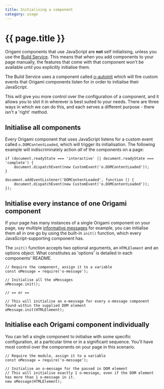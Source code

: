 ```yaml
---
title: Initialising a component
category: usage
---
```


# {{ page.title }}

Origami components that use JavaScript are **not** self initialising, unless you use the [Build Service](https://www.ft.com/__origami/service/build/v2/). This means that when you add components to your page manually, the features that come with that component won't be available until you explicitly initialise them.

<aside>The Build Service uses a component called <a href="https://registry.origami.ft.com/components/o-autoinit">o-autoinit</a> which will fire custom events that Origami components listen for in order to initialise their JavaScript.</aside>

This will give you more control over the configuration of a component, and it allows you to slot it in wherever is best suited to your needs. There are three ways in which we can do this, and each serves a different purpose - there isn't a 'right' method.

## Initialise all components

Every Origami component that uses JavaScript listens for a custom event called `o.DOMContentLoaded`, which will trigger its initialisation.
The following example will indiscriminately action _all_ of the components on a page:

<pre class="o-layout__main__full-span"><code class="o-syntax-highlight--javascript">if (document.readyState === 'interactive' || document.readyState === 'complete') {
	document.dispatchEvent(new CustomEvent('o.DOMContentLoaded'));
}

document.addEventListener('DOMContentLoaded', function () {
	document.dispatchEvent(new CustomEvent('o.DOMContentLoaded'));
});</code></pre>

## Initialise every instance of one Origami component

If your page has many instances of a single Origami component on your page, say multiple [informative messages](https://registry.origami.ft.com/components/o-message#demo-notice-inform) for example, you can initialise them all in one go by using the built-in `init()` function, which every JavaScript-supporting component has.

The `init()` function accepts two optional arguments, an `HTMLElement` and an options object. What constitutes as 'options' is detailed in each components' README. 

<pre class="o-layout__main__full-span"><code class="o-syntax-highlight--javascript">// Require the component, assign it to a variable
const oMessage = require('o-message');

// Initialise all the oMessages
oMessage.init();

// == or ==

// This will initialise an o-message for every o-message component found within the supplied DOM element
oMessage.init(HTMLElement);</code></pre>

## Initialise each Origami component individually

You can tell a single component to initialise with some specific configuration, at a particular time or in a significant sequence. You'll have most control over the components on your page in this scenario.

<pre class="o-layout__main__full-span"><code class="o-syntax-highlight--javascript">// Require the module, assign it to a variable
const oMessage = require('o-message');

// Initialise an o-message for the passed in DOM element
// This will initialise exactly 1 o-message, even if the DOM element has more than 1 o-message in it.
new oMessage(HTMLElement);</code></pre>
